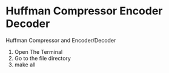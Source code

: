 # Huffman Compressor Encoder Decoder
Huffman Compressor and Encoder/Decoder
1) Open The Terminal
2) Go to the file directory
3) make all
